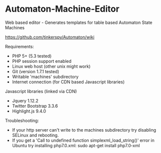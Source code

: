 # Automaton-Machine-Editor
Web based editor - Generates templates for table based Automaton State Machines

https://github.com/tinkerspy/Automaton/wiki

Requirements:
- PHP 5+ (5.3 tested)
- PHP session support enabled
- Linux web host (other unix might work)
- Git (version 1.7.1 tested) 
- Writable 'machines' subdirectory
- Internet connection (for CDN based Javascript libraries)

Javascript libraries (linked via CDN)
- Jquery 1.12.2
- Twitter Bootstrap 3.3.6
- Highlight.js 9.4.0

Troubleshooting:
- If your http server can't write to the machines subdirectory try
disabling SELinux and rebooting.
- If you get a 'Call to undefined function simplexml_load_string()' error in Ubuntu
try installing php7.0.xml: sudo apt-get install php7.0-xml


